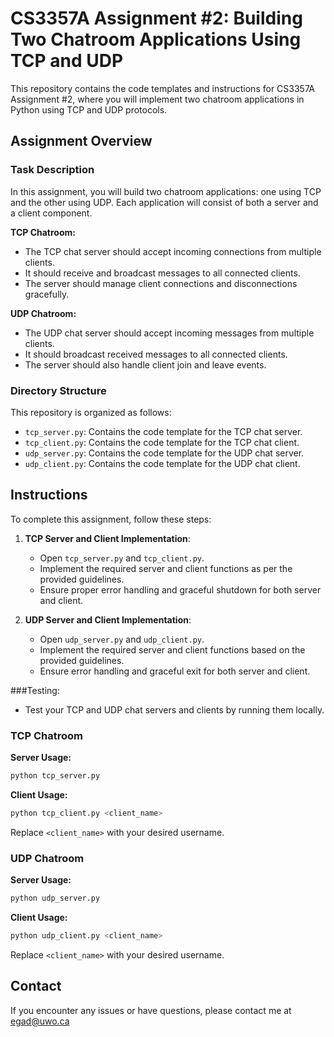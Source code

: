 
# CS3357A Assignment #2: Building Two Chatroom Applications Using TCP and UDP

This repository contains the code templates and instructions for CS3357A Assignment #2, where you will implement two chatroom applications in Python using TCP and UDP protocols.

## Assignment Overview

### Task Description

In this assignment, you will build two chatroom applications: one using TCP and the other using UDP. Each application will consist of both a server and a client component. 

**TCP Chatroom:**
- The TCP chat server should accept incoming connections from multiple clients.
- It should receive and broadcast messages to all connected clients.
- The server should manage client connections and disconnections gracefully.

**UDP Chatroom:**
- The UDP chat server should accept incoming messages from multiple clients.
- It should broadcast received messages to all connected clients.
- The server should also handle client join and leave events.

### Directory Structure

This repository is organized as follows:

- `tcp_server.py`: Contains the code template for the TCP chat server.
- `tcp_client.py`: Contains the code template for the TCP chat client.
- `udp_server.py`: Contains the code template for the UDP chat server.
- `udp_client.py`: Contains the code template for the UDP chat client.

## Instructions

To complete this assignment, follow these steps:

1. **TCP Server and Client Implementation**:
   - Open `tcp_server.py` and `tcp_client.py`.
   - Implement the required server and client functions as per the provided guidelines.
   - Ensure proper error handling and graceful shutdown for both server and client.

2. **UDP Server and Client Implementation**:
   - Open `udp_server.py` and `udp_client.py`.
   - Implement the required server and client functions based on the provided guidelines.
   - Ensure error handling and graceful exit for both server and client.

###Testing:
- Test your TCP and UDP chat servers and clients by running them locally.
### TCP Chatroom

**Server Usage:**

```bash
python tcp_server.py
```

**Client Usage:**

```bash
python tcp_client.py <client_name>
```

Replace `<client_name>` with your desired username.


### UDP Chatroom

**Server Usage:**

```bash
python udp_server.py
```

**Client Usage:**

```bash
python udp_client.py <client_name>
```

Replace `<client_name>` with your desired username.

## Contact

If you encounter any issues or have questions, please contact me at egad@uwo.ca 
```
